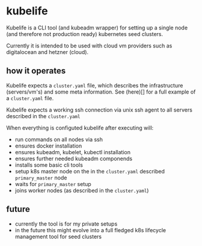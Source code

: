 # kubelife
Kubelife is a CLI tool (and kubeadm wrapper) for setting up a single node (and therefore not production ready) kubernetes seed clusters. 

Currently it is intended to be used with cloud vm providers such as digitalocean and hetzner (cloud).

## how it operates
Kubelife expects a `cluster.yaml` file, which describes the infrastructure (servers/vm's) and some meta information.
See (here)[] for a full example of a `cluster.yaml` file.

Kubelife expects a working ssh connection via unix ssh agent to all servers described in the `cluster.yaml`

When everything is configuted kubelife after executing will:
- run commands on all nodes via ssh
- ensures docker installation
- ensures kubeadm, kubelet, kubectl installation
- ensures further needed kubeadm componends
- installs some basic cli tools
- setup k8s master node on the in the `cluster.yaml` described `primary_master` node
- waits for `primary_master` setup
- joins worker nodes (as described in the `cluster.yaml`)

## future
- currently the tool is for my private setups
- in the future this might evolve into a full fledged k8s lifecycle management tool for seed clusters
